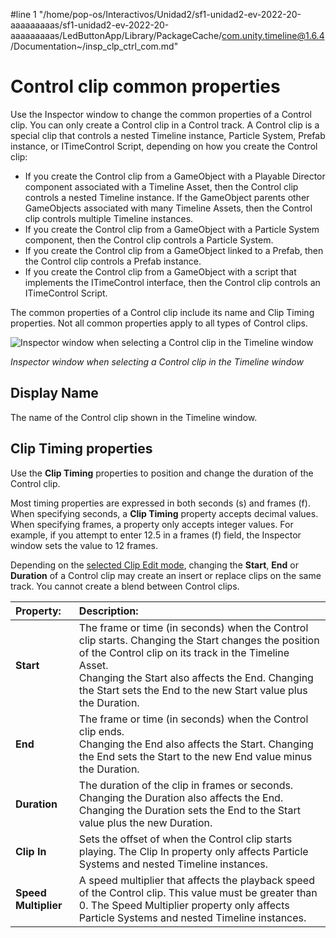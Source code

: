 #line 1 "/home/pop-os/Interactivos/Unidad2/sf1-unidad2-ev-2022-20-aaaaaaaaas/sf1-unidad2-ev-2022-20-aaaaaaaaas/LedButtonApp/Library/PackageCache/com.unity.timeline@1.6.4/Documentation~/insp_clp_ctrl_com.md"
# Control clip common properties

Use the Inspector window to change the common properties of a Control clip. You can only create a Control clip in a Control track. A Control clip is a special clip that controls a nested Timeline instance, Particle System, Prefab instance, or ITimeControl Script, depending on how you create the Control clip:

* If you create the Control clip from a GameObject with a Playable Director component associated with a Timeline Asset, then the Control clip controls a nested Timeline instance. If the GameObject parents other GameObjects associated with many Timeline Assets, then the Control clip controls multiple Timeline instances.
* If you create the Control clip from a GameObject with a Particle System component, then the Control clip controls a Particle System.
* If you create the Control clip from a GameObject linked to a Prefab, then the Control clip controls a Prefab instance.
* If you create the Control clip from a GameObject with a script that implements the ITimeControl interface, then the Control clip controls an ITimeControl Script.

The common properties of a Control clip include its name and Clip Timing properties. Not all common properties apply to all types of Control clips.

![Inspector window when selecting a Control clip in the Timeline window](images/timeline_inspector_control_clip_common.png)

_Inspector window when selecting a Control clip in the Timeline window_

## Display Name

The name of the Control clip shown in the Timeline window.

## Clip Timing properties

Use the **Clip Timing** properties to position and change the duration of the Control clip.

Most timing properties are expressed in both seconds (s) and frames (f). When specifying seconds, a **Clip Timing** property accepts decimal values. When specifying frames, a property only accepts integer values. For example, if you attempt to enter 12.5 in a frames (f) field, the Inspector window sets the value to 12 frames.

Depending on the [selected Clip Edit mode](clp_about.md), changing the **Start**, **End** or **Duration** of a Control clip may create an insert or replace clips on the same track. You cannot create a blend between Control clips.

|**Property:** |**Description:** |
|:---|:---|
|**Start**|The frame or time (in seconds) when the Control clip starts. Changing the Start changes the position of the Control clip on its track in the Timeline Asset.<br />Changing the Start also affects the End. Changing the Start sets the End to the new Start value plus the Duration.|
|**End**|The frame or time (in seconds) when the Control clip ends.<br />Changing the End also affects the Start. Changing the End sets the Start to the new End value minus the Duration.|
|**Duration**|The duration of the clip in frames or seconds.<br />Changing the Duration also affects the End. Changing the Duration sets the End to the Start value plus the new Duration.|
|**Clip In**|Sets the offset of when the Control clip starts playing. The Clip In property only affects Particle Systems and nested Timeline instances.|
|**Speed Multiplier**|A speed multiplier that affects the playback speed of the Control clip. This value must be greater than 0. The Speed Multiplier property only affects Particle Systems and nested Timeline instances.|
